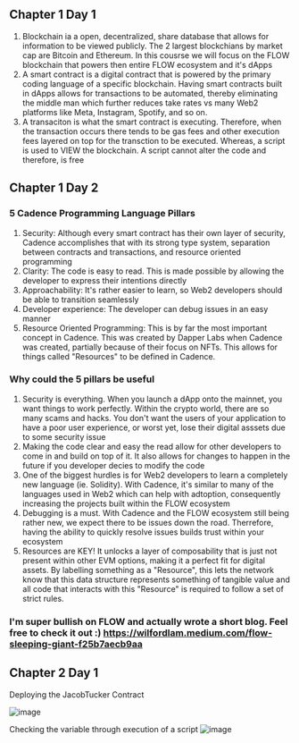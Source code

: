 ## Chapter 1 Day 1
1. Blockchain ia a open, decentralized, share database that allows for information to be viewed publicly. The 2 largest blockchians by market cap are Bitcoin and Ethereum. In this cousrse we will focus on the FLOW blockchain that powers then entire FLOW ecosystem and it's dApps
2. A smart contract is a digital contract that is powered by the primary coding language of a specific blockchain. Having smart contracts built in dApps allows for transactions to be automated, thereby eliminating the middle man which further reduces take rates vs many Web2 platforms like Meta, Instagram, Spotify, and so on.
3. A transaciton is what the smart contract is executing. Therefore, when the transaction occurs there tends to be gas fees and other execution fees layered on top for the transction to be executed. Whereas, a script is used to VIEW the blockchain. A script cannot alter the code and therefore, is free

## Chapter 1 Day 2
### 5 Cadence Programming Language Pillars
1. Security: Although every smart contract has their own layer of security, Cadence accomplishes that with its strong type system, separation between contracts and transactions, and resource oriented programming
2. Clarity: The code is easy to read. This is made possible by allowing the developer to express their intentions directly
3. Approachability: It's rather easier to learn, so Web2 developers should be able to transition seamlessly
4. Developer experience: The developer can debug issues in an easy manner
5. Resource Oriented Programming: This is by far the most important concept in Cadence. This was created by Dapper Labs when Cadence was created, partially because of their focus on NFTs. This allows for things called "Resources" to be defined in Cadence. 

### Why could the 5 pillars be useful
1. Security is everything. When you launch a dApp onto the mainnet, you want things to work perfectly. Within the crypto world, there are so many scams and hacks. You don't want the users of your application to have a poor user experience, or worst yet, lose their digital asssets due to some security issue
2. Making the code clear and easy the read allow for other developers to come in and build on top of it. It also allows for changes to happen in the future if you developer decies to modify the code
3. One of the biggest hurdles is for Web2 developers to learn a completely new language (ie. Solidity). With Cadence, it's similar to many of the languages used in Web2 which can help with adtoption, consequently increasing the projects built within the FLOW ecosystem
4. Debugging is a must. With Cadence and the FLOW ecosystem still being rather new, we expect there to be issues down the road. Therrefore, having the ability to quickly resolve issues builds trust within your ecosystem
5. Resources are KEY! It unlocks a layer of composability that is just not present within other EVM options, making it a perfect fit for digital assets. By labelling something as a "Resource", this lets the network know that this data structure represents something of tangible value and all code that interacts with this "Resource" is required to follow a set of strict rules.

### I'm super bullish on FLOW and actually wrote a short blog. Feel free to check it out :) https://wilfordlam.medium.com/flow-sleeping-giant-f25b7aecb9aa

## Chapter 2 Day 1
Deploying the JacobTucker Contract

![image](https://user-images.githubusercontent.com/106781723/172920446-86e4bc41-0c01-4334-a98d-162daa607e67.png)

Checking the variable through execution of a script
![image](https://user-images.githubusercontent.com/106781723/172920542-793efaea-7c95-4364-8442-f69fb69b6856.png)
